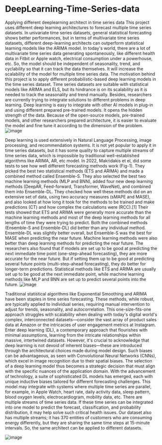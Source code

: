 # DeepLearning-Time-Series-data
Applying different deeplearning architect in time series data
This project uses different deep learning architectures to forecast multiple time series datasets. In univariate time series datasets, general statistical forecasting shows better performances, but in terms of multivariate time series datasets, different deep-learning architects can outperform statistical learning models like the ARIMA model. In today's world, there are a lot of multivariate time series data generating spontaneously, like different health data in Fitbit or Apple watch, electrical consumption under a powerhouse, etc. So, the model should be independent of seasonality, trend, and cyclability so that it can track the data themselves. It will increase the scalability of the model for multiple time series data. The motivation behind this project is to apply different probabilistic-based deep learning models in the time series dataset. Time series datasets are suitable with statistical models like ARIMA and ELS, but its hindrance is on its scalability as it is needed to track the seasonality and trend manually.  Besides, researchers are currently trying to integrate solutions to different problems in deep learning. Deep learning is easy to integrate with other AI models in plug-in and using different prepared pre-trained models. It opens the hidden strength of the data. Because of the open-source models, pre-trained models, and other researchers prepared architecture, it is easier to evaluate the model and fine tune it according to the dimension of the problem. ![image](https://github.com/smahmudrahat/DeepLearning-Time-Series-data/assets/112737551/5dfd07c1-f5bc-4cfe-82fe-8cdf1f90c945)

Deep learning is used extensively in Natural Language Processing, image processing, and recommendation systems. It is not yet popular to apply it in time series datasets, but it has some quality to capture multiple streams of time series data, which is impossible by traditional well-established algorithms like ARIMA, AR, etc model. In 2022, Makridakis et el, did some tests to see how well different forecasting methods work (Fig-1). They picked the best two statistical methods (ETS and ARIMA) and made a combined method called Ensemble-S. They also selected the best two machine learning methods (MLP and BNN), added four new deep learning methods (DeepAR, Feed-forward, Transformer, WaveNet), and combined them into Ensemble-DL. They checked how well these methods did on an extensive set of data, using two accuracy measures (sMAPE and MASE), and also looked at how long it took for the methods to be trained and make predictions (CT) and how complex the calculations were (RCC).[1] Their tests showed that ETS and ARIMA were generally more accurate than the machine learning methods and most of the deep learning methods for all lengths of time they were trying to predict. Both the combined methods (Ensemble-S and Ensemble-DL) did better than any individual method. Ensemble-DL was slightly better overall, but Ensemble-S was the best for MASE when predicting the near future. Machine learning methods were also better than deep learning methods for predicting the near future. The researchers also found that if models are set up to be good at predicting the next immediate time point (one-step-ahead forecasting), they are more accurate for the near future. But if setting them up to be good at predicting several future points (multi-step-ahead forecasting), they do better for longer-term predictions. Statistical methods like ETS and ARIMA are usually set up to be good at the next immediate point, while machine learning methods like MLP and BNN are set up to predict several points into the future. ![image](https://github.com/smahmudrahat/DeepLearning-Time-Series-data/assets/112737551/5dfd07c1-f5bc-4cfe-82fe-8cdf1f90c945)

Traditional statistical algorithms like Exponential Smoothing and ARIMA have been staples in time series forecasting. These methods, while robust, are typically applied to individual series, requiring manual intervention to adjust for trends, seasonality, and autocorrelation. This one-size-fits-one approach struggles with scalability when dealing with today's digital world's complex, interconnected datasets—consider the vast array of product sales data at Amazon or the intricacies of user engagement metrics at Instagram. Enter deep learning (DL), a contemporary approach that flourishes with minimal assumptions, learning from the intricate relationships within massive, intertwined datasets. However, it's crucial to acknowledge that deep learning is not devoid of inherent biases—these are introduced through the architectural choices made during model design. Such biases can be advantageous, as seen with Convolutional Neural Networks (CNNs), which excel in image recognition due to their spatial biases. The selection of a deep learning model thus becomes a strategic decision that must align with the specific nuances of the application domain. With the advancement of technology, a suite of sophisticated DL models has emerged, each with unique inductive biases tailored for different forecasting challenges. This model may integrate with systems where multiple time series are parallel, for example, in Apple Watch, heart rate, daily activity data, sleep pattern, blood oxygen levels, electrocardiogram, mobility data, etc. There are multiple streams of time series data. If these time series can be integrated into one model to predict the forecast, classification, and probability distribution, it may help solve such critical health issues. Our dataset also has multiple streams; it has 370 entities of customers who are consuming energy differently, but they are sharing the same time steps at 15-minute intervals. So, the same architect can be applied to different datasets. 

![image](https://github.com/smahmudrahat/DeepLearning-Time-Series-data/assets/112737551/2aa4a762-3da1-4df8-808c-4fb450c61130)
